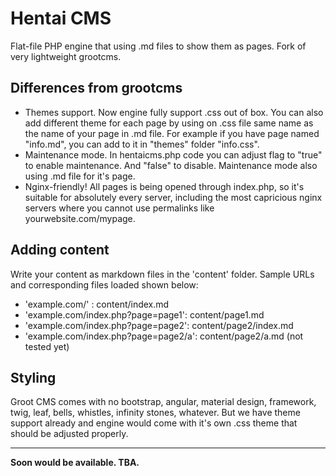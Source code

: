# Hentai CMS
Flat-file PHP engine that using .md files to show them as pages. Fork of very lightweight grootcms.

## Differences from grootcms
- Themes support. Now engine fully support .css out of box. You can also add different theme for each page by using on .css file same name as the name of your page in .md file. For example if you have page named "info.md", you can add to it in "themes" folder "info.css".
- Maintenance mode. In hentaicms.php code you can adjust flag to "true" to enable maintenance. And "false" to disable. Maintenance mode also using .md file for it's page.
- Nginx-friendly! All pages is being opened through index.php, so it's suitable for absolutely every server, including the most capricious nginx servers where you cannot use permalinks like yourwebsite.com/mypage.

## Adding content
Write your content as markdown files in the 'content' folder.
Sample URLs and corresponding files loaded shown below:
* 'example.com/' : content/index.md
* 'example.com/index.php?page=page1': content/page1.md
* 'example.com/index.php?page=page2': content/page2/index.md
* 'example.com/index.php?page=page2/a': content/page2/a.md (not tested yet)

## Styling
Groot CMS comes with no bootstrap, angular, material design, framework, twig, leaf, bells, whistles, infinity stones, whatever. But we have theme support already and engine would come with it's own .css theme that should be adjusted properly.

---

**Soon would be available. TBA.**
